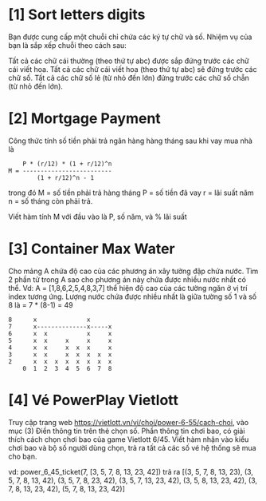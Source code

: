 # [1] Sort letters digits
Bạn được cung cấp một chuỗi chỉ chứa các ký tự chữ và số.
Nhiệm vụ của bạn là sắp xếp chuỗi theo cách sau:

Tất cả các chữ cái thường (theo thứ tự abc) được sắp đứng trước các chữ cái viết hoa.
Tất cả các chữ cái viết hoa (theo thứ tự abc) sẽ đứng trước các chữ số.
Tất cả các chữ số lẻ (từ nhỏ đến lớn) đứng trước các chữ số chẵn (từ nhỏ đến lớn).

# [2] Mortgage Payment
Công thức tính số tiền phải trả ngân hàng hàng tháng sau khi vay mua nhà là 
```
    P * (r/12) * (1 + r/12)^n
M = -------------------------
        (1 + r/12)^n - 1
```
trong đó M = số tiền phải trả hàng tháng
         P = số tiền đã vay
         r = lãi suất năm
         n = số tháng còn phải trả.

Viết hàm tính M với đầu vào là P, số năm, và % lãi suất

# [3] Container Max Water
Cho mảng A chứa độ cao của các phương án xây tường đập chứa nước. Tìm 2 phần tử trong A sao cho phương án này chứa được nhiều nước nhất có thể.
Vd: A = [1,8,6,2,5,4,8,3,7] thể hiện độ cao của các tường ngăn ở vị trí index tương ứng. Lượng nước chứa được nhiều nhất là giữa tường số 1 và số 8 là = 7 * (8-1) = 49

```
8      x              x
7      x--------------x-----x
6      x  x           x     x
5      x  x     x     x     x
4      x  x     x  x  x     x
3      x  x     x  x  x  x  x
2      x  x  x  x  x  x  x  x
    0  1  2  3  4  5  6  7  8
```
# [4] Vé PowerPlay Vietlott
Truy cập trang web https://vietlott.vn/vi/choi/power-6-55/cach-choi, vào mục (3) Điền thông tin trên thẻ chọn số. Phần thông tin chơi bao, có giải thích cách chọn chơi bao của game Vietlott 6/45. Viết hàm nhận vào kiểu chơi bao và bộ số người dùng chọn, trả ra tất cả các số vé hệ thống sẽ mua cho bạn.

vd: power_6_45_ticket(7, [3, 5, 7, 8, 13, 23, 42]) trả ra
[(3, 5, 7, 8, 13, 23), (3, 5, 7, 8, 13, 42), (3, 5, 7, 8, 23, 42), (3, 5, 7, 13, 23, 42), (3, 5, 8, 13, 23, 42), (3, 7, 8, 13, 23, 42), (5, 7, 8, 13, 23, 42)]